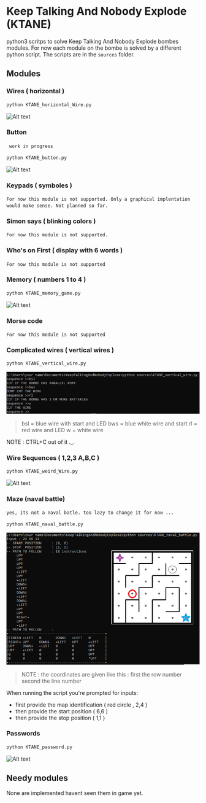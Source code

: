 # Keep Talking And Nobody Explode (KTANE)

python3 scritps to solve Keep Talking And Nobody Explode bombes modules.
For now each module on the bombe is solved by a different python script.
The scripts are in the `sources` folder.

## Modules

### Wires ( horizontal )

```sh
python KTANE_horizontal_Wire.py
```
![Alt text](/data/img.jpg?raw=true )

### Button

`` work in progress``
```sh
python KTANE_button.py
```
![Alt text](/data/img.jpg?raw=true )

### Keypads ( symboles )

``For now this module is not supported. Only a graphical implentation would make sense.
Not planned so far.``

### Simon says ( blinking colors )

``For now this module is not supported.``

### Who's on First ( display with 6 words )

``For now this module is not supported``

### Memory ( numbers 1 to 4 )

```sh
python KTANE_memory_game.py
```
![Alt text](/data/img.jpg?raw=true )

### Morse code

``For now this module is not supported``

### Complicated wires ( vertical wires )

```sh
python KTANE_vertical_wire.py
```
![Alt text](/data/KTANE_vertical_wire.jpg?raw=true )

> bsl = blue wire with start and LED
> bws = blue white wire and start
> rl  = red wire and LED
> w   = white wire

NOTE : CTRL+C out of it ._.

### Wire Sequences ( 1,2,3 A,B,C )

```sh
python KTANE_weird_Wire.py
```
![Alt text](/data/img.jpg?raw=true )

### Maze (naval battle)

``yes, its not a naval batle. too lazy to change it for now ...``
```sh
python KTANE_naval_battle.py
```
![Alt text](/data/KTANE_naval_battle.jpg?raw=true )

> NOTE : the coordinates are given like this :
> first the row number
> second the line number

When running the script you're prompted for inputs:
- first provide the map identification ( red circle , 2,4 )
- then  provide the start position ( 6,6 )
- then  provide the stop  position ( 1,1 )

### Passwords

```sh
python KTANE_password.py
```
![Alt text](/data/img.jpg?raw=true )

## Needy modules

None are implemented havent seen them in game yet.
